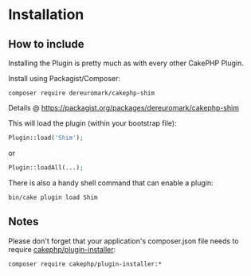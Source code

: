 # Installation

## How to include
Installing the Plugin is pretty much as with every other CakePHP Plugin.

Install using Packagist/Composer:
```
composer require dereuromark/cakephp-shim
```

Details @ https://packagist.org/packages/dereuromark/cakephp-shim

This will load the plugin (within your bootstrap file):
```php
Plugin::load('Shim');
```
or
```php
Plugin::loadAll(...);
```

There is also a handy shell command that can enable a plugin:
```
bin/cake plugin load Shim
```

## Notes
Please don't forget that your application's composer.json file needs to require [cakephp/plugin-installer](https://github.com/cakephp/plugin-installer):
```
composer require cakephp/plugin-installer:*
```
